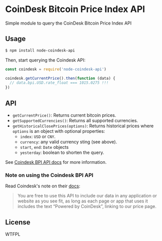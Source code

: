 # CoinDesk Bitcoin Price Index API

Simple module to query the CoinDesk Bitcoin Price Index API

## Usage

```bash
$ npm install node-coindesk-api
```

Then, start querying the Coindesk API:

```js
const coindesk = require('node-coindesk-api')

coindesk.getCurrentPrice().then(function (data) {
  // data.bpi.USD.rate_float === 1015.0275 !!!
})
```

## API

- `getCurrentPrice()`: Returns current bitcoin prices.
- `getSupportedCurrencies()`: Returns all supported currencies.
- `getHistoricalClosePrices(options)`: Returns historical prices where `options` is an object with optional properties:
  - `index`: `USD` or `CNY`.
  - `currency`: any valid currency sting (see above).
  - `start`, `end`: `Date` objects
  - `yesterday`: boolean to shorten the query.

See [Coindesk BPI API docs](http://www.coindesk.com/api) for more information.

### Note on using the Coindesk BPI API

Read Coindesk's note on their [docs](http://www.coindesk.com/api):

> You are free to use this API to include our data in any application or website as you see fit, as long as each page or app that uses it includes the text “Powered by CoinDesk”, linking to our price page.

## License

WTFPL
